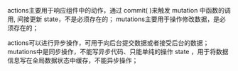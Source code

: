 actions主要用于响应组件中的动作，通过 commit( )来触发 mutation 中函数的调用, 间接更新 state，不是必须存在的；
mutations主要用于操作修改数据，是必须存在的；


actions可以进行异步操作，可用于向后台提交数据或者接受后台的数据；
mutations中是同步操作，不能写异步代码、只能单纯的操作 state ，用于将数据信息写在全局数据状态中缓存，不能异步操作；

